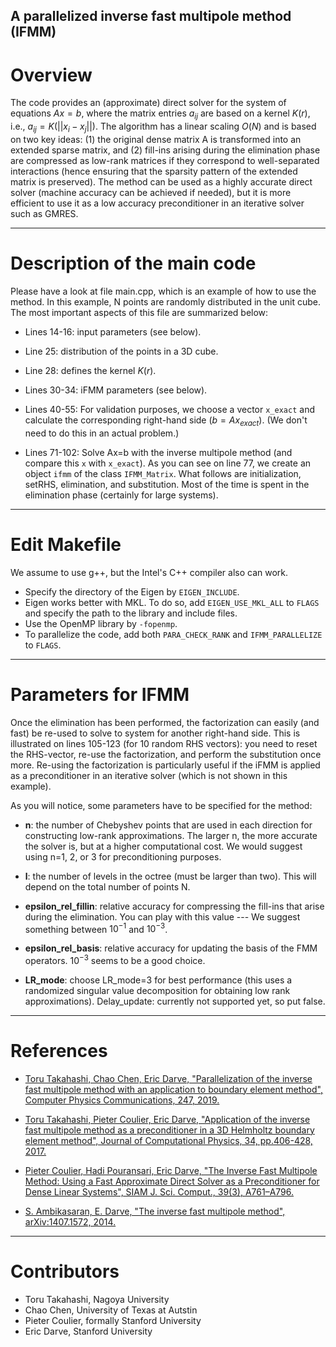 ## A parallelized inverse fast multipole method (IFMM)

# Overview

The code provides an (approximate) direct solver for the system of equations $Ax=b$, where the matrix entries $a_{ij}$ are based on a kernel $K(r)$, i.e., $a_{ij} = K(||x_i - x_j||)$. The algorithm has a linear scaling $O(N)$ and is based on two key ideas: (1) the original dense matrix A is transformed into an extended sparse matrix, and (2) fill-ins arising during the elimination phase are compressed as low-rank matrices if they correspond to well-separated interactions (hence ensuring that the sparsity pattern of the extended matrix is preserved). The method can be used as a highly accurate direct solver (machine accuracy can be achieved if needed), but it is more efficient to use it as a low accuracy preconditioner in an iterative solver such as GMRES.

---

# Description of the main code

Please have a look at file main.cpp, which is an example of how to use the method. In this example, N points are randomly distributed in the unit cube. The most important aspects of this file are summarized below:

* Lines 14-16: input parameters (see below).

* Line 25: distribution of the points in a 3D cube.

* Line 28: defines the kernel $K(r)$.

* Lines 30-34: iFMM parameters (see below).

* Lines 40-55: For validation purposes, we choose a vector `x_exact` and calculate the corresponding right-hand side ($b=Ax_{exact}$). (We don't need to do this in an actual problem.)

* Lines 71-102: Solve Ax=b with the inverse multipole method (and compare this `x` with `x_exact`). As you can see on line 77, we create an object `ifmm` of the class `IFMM_Matrix`. What follows are initialization, setRHS, elimination, and substitution. Most of the time is spent in the elimination phase (certainly for large systems).

---

# Edit Makefile

We assume to use g++, but the Intel's C++ compiler also can work.

* Specify the directory of the Eigen by `EIGEN_INCLUDE`.
* Eigen works better with MKL. To do so, add `EIGEN_USE_MKL_ALL` to `FLAGS` and specify the path to the library and include files.
* Use the OpenMP library by `-fopenmp`.
* To parallelize the code, add both `PARA_CHECK_RANK` and `IFMM_PARALLELIZE` to `FLAGS`.

---

# Parameters for IFMM

Once the elimination has been performed, the factorization can easily (and fast) be re-used to solve to system for another right-hand side. This is illustrated on lines 105-123 (for 10 random RHS vectors): you need to reset the RHS-vector, re-use the factorization, and perform the substitution once more. Re-using the factorization is particularly useful if the iFMM is applied as a preconditioner in an iterative solver (which is not shown in this example).

As you will notice, some parameters have to be specified for the method:

* **n**: the number of Chebyshev points that are used in each direction for constructing low-rank approximations. The larger n, the more accurate the solver is, but at a higher computational cost. We would suggest using n=1, 2, or 3 for preconditioning purposes.

* **l**: the number of levels in the octree (must be larger than two). This will depend on the total number of points N.

* **epsilon_rel_fillin**: relative accuracy for compressing the fill-ins that arise during the elimination. You can play with this value --- We suggest something between $10^{-1}$ and $10^{-3}$.

* **epsilon_rel_basis**: relative accuracy for updating the basis of the FMM operators. $10^{-3}$ seems to be a good choice.

* **LR_mode**: choose LR_mode=3 for best performance (this uses a randomized singular value decomposition for obtaining low rank approximations).
    Delay_update: currently not supported yet, so put false.

---

# References

* [Toru Takahashi, Chao Chen, Eric Darve, "Parallelization of the inverse fast multipole method with an application to boundary element method", Computer Physics Communications, 247, 2019.](https://www.sciencedirect.com/science/article/pii/S0010465519303194 "Takahashi2019")

* [Toru Takahashi, Pieter Coulier, Eric Darve, "Application of the inverse fast multipole method as a preconditioner in a 3D Helmholtz boundary element method", Journal of Computational Physics, 34, pp.406-428, 2017.](https://www.sciencedirect.com/science/article/pii/S0021999117302875 "Takahashi2017")

* [Pieter Coulier, Hadi Pouransari, Eric Darve, "The Inverse Fast Multipole Method: Using a Fast Approximate Direct Solver as a Preconditioner for Dense Linear Systems", SIAM J. Sci. Comput., 39(3), A761–A796.](https://epubs.siam.org/doi/abs/10.1137/15M1034477 "Coulier2017")

* [S. Ambikasaran, E. Darve, "The inverse fast multipole method", arXiv:1407.1572, 2014.](http://arxiv.org/abs/1407.1572 "Ambikasaran2014")

---

# Contributors

* Toru Takahashi, Nagoya University
* Chao Chen, University of Texas at Autstin
* Pieter Coulier, formally Stanford University
* Eric Darve, Stanford University
